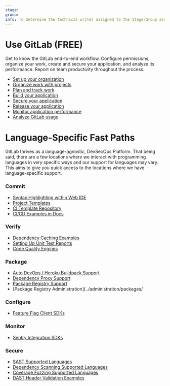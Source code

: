 ```yaml
---
stage: 
group: 
info: To determine the technical writer assigned to the Stage/Group associated with this page, see https://about.gitlab.com/handbook/engineering/ux/technical-writing/#assignments
---
```


# Use GitLab **(FREE)**

Get to know the GitLab end-to-end workflow. Configure permissions,
organize your work, create and secure your application, and analyze its performance. Report on team productivity throughout the process.

- [Set up your organization](set_up_organization.md)
- [Organize work with projects](../user/project/index.md)
- [Plan and track work](plan_and_track.md)
- [Build your application](build_your_application.md)
- [Secure your application](../user/application_security/index.md)
- [Release your application](release_your_application.md)
- [Monitor application performance](../operations/index.md)
- [Analyze GitLab usage](../user/analytics/index.md)


# Language-Specific Fast Paths

GitLab thrives as a language-agnostic, DevSecOps Platform. That being said, there are a few locations where we interact with programming languages in very specific ways and our support for languages may vary. This aims to give you quick access to the locations where we have language-specific support.

### Commit

* [Syntax Highlighting within Web IDE](../user/project/web_ide/#syntax-highlighting)
* [Project Templates](https://gitlab.com/gitlab-org/project-templates)
* [CI Template Repository](https://gitlab.com/gitlab-org/gitlab-foss/tree/master/lib/gitlab/ci/templates)
* [CI/CD Examples in Docs](../ci/examples/README.md)

### Verify

* [Dependency Caching Examples](../ci/caching/#common-use-cases)
* [Setting Up Unit Test Reports](../ci/unit_test_reports.md#how-to-set-it-up)
* [Code Quality Engines](../user/project/merge_requests/code_quality.md)

### Package

* [Auto DevOps / Heroku Buildpack Support](https://devcenter.heroku.com/articles/buildpacks#officially-supported-buildpacks)
* [Dependency Proxy Support](../user/packages/dependency_proxy/)
* [Package Registry Support](../user/packages/)
* [Package Registry Administration](../administration/packages/


### Configure

* [Feature Flag Client SDKs](https://docs.getunleash.io/sdks/)

### Monitor

* [Sentry Integration SDKs](https://sentry.io/platforms/)

### Secure

* [SAST Supported Languages](../user/application_security/sast/#supported-languages-and-frameworks)
* [Dependency Scanning Supported Languages](../user/application_security/dependency_scanning/#supported-languages-and-package-managers)
* [Coverage Fuzzing Supported Languages](../user/application_security/coverage_fuzzing/#supported-fuzzing-engines-and-languages)
* [DAST Header Validation Examples](../user/application_security/dast/index.html#ruby-on-rails-example-for-on-demand-scan)
